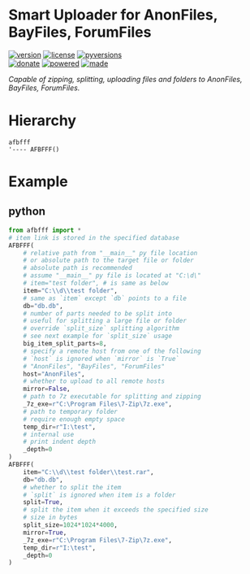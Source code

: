 # Smart Uploader for AnonFiles, BayFiles, ForumFiles

<badges>[![version](https://img.shields.io/pypi/v/anonfiles.svg)](https://pypi.org/project/anonfiles/)
[![license](https://img.shields.io/pypi/l/anonfiles.svg)](https://pypi.org/project/anonfiles/)
[![pyversions](https://img.shields.io/pypi/pyversions/anonfiles.svg)](https://pypi.org/project/anonfiles/)  
[![donate](https://img.shields.io/badge/Donate-Paypal-0070ba.svg)](https://paypal.me/foxe6)
[![powered](https://img.shields.io/badge/Powered%20by-UTF8-red.svg)](https://paypal.me/foxe6)
[![made](https://img.shields.io/badge/Made%20with-PyCharm-red.svg)](https://paypal.me/foxe6)
</badges>

<i>Capable of zipping, splitting, uploading files and folders to AnonFiles, BayFiles, ForumFiles.</i>

# Hierarchy

```
afbfff
'---- AFBFFF()
```

# Example

## python
```python
from afbfff import *
# item link is stored in the specified database
AFBFFF(
    # relative path from "__main__" py file location
    # or absolute path to the target file or folder
    # absolute path is recommended
    # assume "__main__" py file is located at "C:\d\"
    # item="test folder", # is same as below
    item="C:\\d\\test folder",
    # same as `item` except `db` points to a file
    db="db.db",
    # number of parts needed to be split into
    # useful for splitting a large file or folder
    # override `split_size` splitting algorithm
    # see next example for `split_size` usage
    big_item_split_parts=8,
    # specify a remote host from one of the following
    # `host` is ignored when `mirror` is `True`
    # "AnonFiles", "BayFiles", "ForumFiles"
    host="AnonFiles",
    # whether to upload to all remote hosts
    mirror=False,
    # path to 7z executable for splitting and zipping
    _7z_exe=r"C:\Program Files\7-Zip\7z.exe",
    # path to temporary folder
    # require enough empty space 
    temp_dir=r"I:\test",
    # internal use
    # print indent depth
    _depth=0
)
AFBFFF(
    item="C:\\d\\test folder\\test.rar",
    db="db.db",
    # whether to split the item
    # `split` is ignored when item is a folder
    split=True,
    # split the item when it exceeds the specified size
    # size in bytes 
    split_size=1024*1024*4000,
    mirror=True,
    _7z_exe=r"C:\Program Files\7-Zip\7z.exe",
    temp_dir=r"I:\test",
    _depth=0
)
```
